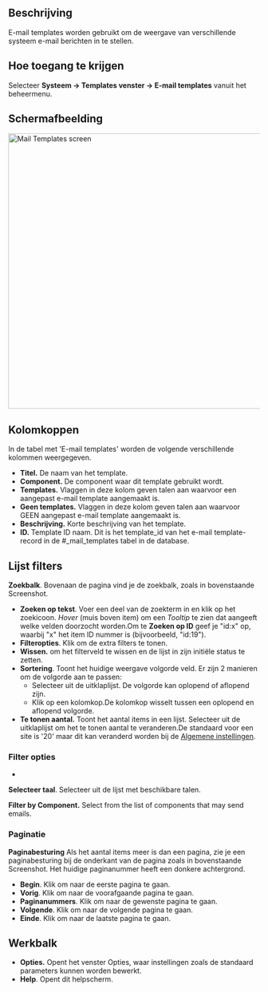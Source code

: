 <!-- Filename: Help4.x:Mail_Templates / Display title: E-mail templates -->

## Beschrijving

E-mail templates worden gebruikt om de weergave van verschillende
systeem e-mail berichten in te stellen.

## Hoe toegang te krijgen

Selecteer **Systeem → Templates venster → E-mail templates**
vanuit het beheermenu.

## Schermafbeelding

<img
src="https://docs.joomla.org/images/thumb/7/7c/Help-4x-Mail-Templates-screen-nl.png/800px-Help-4x-Mail-Templates-screen-nl.png"
decoding="async"
srcset="https://docs.joomla.org/images/7/7c/Help-4x-Mail-Templates-screen-nl.png 1.5x"
data-file-width="1163" data-file-height="802" width="800" height="552"
alt="Mail Templates screen" />

## Kolomkoppen

In de tabel met 'E-mail templates' worden de volgende verschillende
kolommen weergegeven.

- **Titel.** De naam van het template.
- **Component.** De component waar dit template gebruikt wordt.
- **Templates.** Vlaggen in deze kolom geven talen aan waarvoor een
  aangepast e-mail template aangemaakt is.
- **Geen templates.** Vlaggen in deze kolom geven talen aan waarvoor
  GEEN aangepast e-mail template aangemaakt is.
- **Beschrijving.** Korte beschrijving van het template.
- **ID.** Template ID naam. Dit is het template_id van het e-mail
  template-record in de \#\_mail_templates tabel in de database.

## Lijst filters

**Zoekbalk**. Bovenaan de pagina vind je de zoekbalk, zoals in
bovenstaande Screenshot.

- **Zoeken op tekst**. Voer een deel van de zoekterm in en klik op het
  zoekicoon. *Hover* (muis boven item) om een *Tooltip* te zien dat
  aangeeft welke velden doorzocht worden.Om te **Zoeken op ID** geef je
  "id:x" op, waarbij "x" het item ID nummer is (bijvoorbeeld, "id:19").
- **Filteropties**. Klik om de extra filters te tonen.
- **Wissen.** om het filterveld te wissen en de lijst in zijn initiële
  status te zetten.
- **Sortering**. Toont het huidige weergave volgorde veld. Er zijn 2
  manieren om de volgorde aan te passen:
  - Selecteer uit de uitklaplijst. De volgorde kan oplopend of aflopend
    zijn.
  - Klik op een kolomkop.De kolomkop wisselt tussen een oplopend en
    aflopend volgorde.
- **Te tonen aantal.** Toont het aantal items in een lijst. Selecteer
  uit de uitklaplijst om het te tonen aantal te veranderen.De standaard
  voor een site is '20' maar dit kan veranderd worden bij de [Algemene
  instellingen](https://docs.joomla.org/Help4.x:Site_Global_Configuration/nl#defaultlistlimit "Help4.x:Site Global Configuration/nl").

### Filter opties

-

**Selecteer taal**. Selecteer uit de lijst met beschikbare talen.

**Filter by Component.** Select from the list of components that may
send emails.

### Paginatie

**Paginabesturing** Als het aantal items meer is dan een pagina, zie je
een paginabesturing bij de onderkant van de pagina zoals in bovenstaande
Screenshot. Het huidige paginanummer heeft een donkere
achtergrond.

- **Begin**. Klik om naar de eerste pagina te gaan.
- **Vorig**. Klik om naar de voorafgaande pagina te gaan.
- **Paginanummers**. Klik om naar de gewenste pagina te gaan.
- **Volgende**. Klik om naar de volgende pagina te gaan.
- **Einde**. Klik om naar de laatste pagina te gaan.

## Werkbalk

- **Opties.** Opent het venster Opties, waar instellingen zoals de
  standaard parameters kunnen worden bewerkt.
- **Help**. Opent dit helpscherm.
